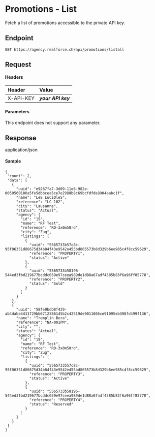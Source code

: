 # Promotions - List
Fetch a list of promotions accessible to the private API key.

## Endpoint
```
GET https://agency.realforce.ch/api/promotions/listall
```

## Request

#### Headers

| Header | Value        |
| :--- |:-------------|
| X-API-KEY | **_your API key_** |

#### Parameters
This endpoint does not support any parameter.


## Response
application/json

#### Sample

```
{
 "count": 2,
 "data": [
   {
     "uuid": "e9267fa7-3d09-11e6-982e-0050560100a5fe5dbbcea5ce7e2988b8c69bcfdfde8904aabc1f",
     "name": "LeS LuCiOleS",
     "reference": "LC-102",
     "city": "Lausanne",
     "status": "Actual",
     "agency": {
       "id": "15",
       "name": "RF Test",
       "reference": "RO-3x0m50rd",
       "city": "Zug",
       "listings": [
         {
           "uuid": "5565733b57c8c-95f06351d86675d34b84f43e9542e455bd865573b8d329b6ee985c4f8cc59629",
           "reference": "PROPERTY1",
           "status": "Active"
         },
         {
           "uuid": "5565733b58196-544ed3fbd219677bcddc659e97ceea989de1d88a67adf4385b83f6a96ff85778",
           "reference": "PROPERTY2",
           "status": "Sold"
         }
       ]
     }
   },
   {
     "uuid": "58fe0bdb8f429-ab4dabe4411729bb6712386145b2c42519de9011006ce91095eb398fd499f136",
     "name": "Tremplin Bera",
     "reference": "NA-001PM",
     "city": "",
     "status": "Actual",
     "agency": {
       "id": "15",
       "name": "RF Test",
       "reference": "RO-3x0m50rd",
       "city": "Zug",
       "listings": [
         {
           "uuid": "5565733b57c8c-95f06351d86675d34b84f43e9542e455bd865573b8d329b6ee985c4f8cc59629",
           "reference": "PROPERTY3",
           "status": "Active"
         },
         {
           "uuid": "5565733b58196-544ed3fbd219677bcddc659e97ceea989de1d88a67adf4385b83f6a96ff85778",
           "reference": "PROPERTY4",
           "status": "Reserved"
         }
       ]
     }
   }
 ]
}
```
